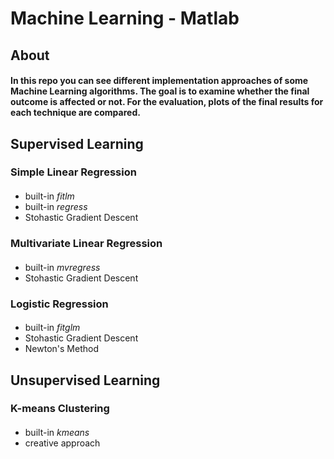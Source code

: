 # Machine Learning - Matlab

## About 

#### In this repo you can see different implementation approaches of some Machine Learning algorithms. The goal is to examine whether the final outcome is affected or not. For the evaluation, plots of the final results for each technique are compared.

## Supervised Learning

### Simple Linear Regression
####
- built-in *fitlm*
- built-in *regress*
- Stohastic Gradient Descent

### Multivariate Linear Regression
####
- built-in *mvregress*
- Stohastic Gradient Descent

### Logistic Regression
####
- built-in *fitglm*
- Stohastic Gradient Descent
- Newton's Method

## Unsupervised Learning 

### K-means Clustering 
#### 
- built-in *kmeans*
- creative approach 
